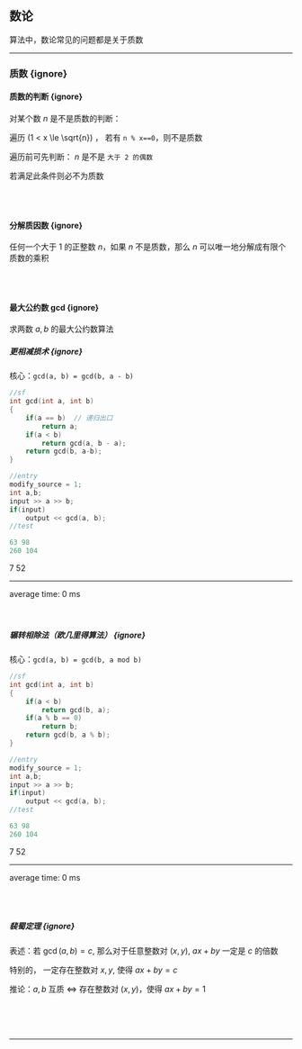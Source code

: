 <!-- @import "_pre.css" -->


## 数论

算法中，数论常见的问题都是关于质数
<hr class=short>

### 质数 {ignore}

#### 质数的判断 {ignore}

对某个数 $n$ 是不是质数的判断：

遍历 \(1 < x \le \sqrt{n}\) ， 若有 `n % x==0`，则不是质数

遍历前可先判断： $n$ 是不是 `大于 2 的偶数`

若满足此条件则必不为质数

<br>
<br>

#### 分解质因数 {ignore}

任何一个大于 1 的正整数 $n$，如果 $n$ 不是质数，那么 $n$ 可以唯一地分解成有限个质数的乘积

<br>
<br>

#### 最大公约数 gcd {ignore}

求两数 $a,b$ 的最大公约数算法

##### 更相减损术 {ignore}

核心：`gcd(a, b) = gcd(b, a - b)`

```cpp {cmd=run}
//sf
int gcd(int a, int b)
{
    if(a == b)  // 递归出口
        return a;
    if(a < b)
        return gcd(a, b - a);
    return gcd(b, a-b);
}
```
```cpp {cmd=run continue hide}
//entry
modify_source = 1;
int a,b;
input >> a >> b;
if(input)
    output << gcd(a, b);
//test
```
```cpp {cmd=run continue modify_source}
63 98
260 104
```

<!-- code_chunk_output -->

<div class=code-output> 

7
52

<hr class=code-hr> average time: 0 ms


</div> 



<!-- /code_chunk_output -->

<br>
<br>

##### 辗转相除法（欧几里得算法） {ignore}

核心：`gcd(a, b) = gcd(b, a mod b)`

```cpp {cmd=run}
//sf
int gcd(int a, int b)
{
    if(a < b)
        return gcd(b, a);
    if(a % b == 0)
        return b;
    return gcd(b, a % b);
}
```
```cpp {cmd=run continue hide}
//entry
modify_source = 1;
int a,b;
input >> a >> b;
if(input)
    output << gcd(a, b);
//test
```
```cpp {cmd=run continue modify_source}
63 98
260 104
```

<!-- code_chunk_output -->

<div class=code-output> 

7
52

<hr class=code-hr> average time: 0 ms


</div> 



<!-- /code_chunk_output -->

<br><br>

##### 裴蜀定理 {ignore}

表述：若 $\gcd (a, b) = c$, 那么对于任意整数对 $(x, y)$, $ax+by$ 一定是 $c$ 的倍数

特别的， 一定存在整数对 $x, y$, 使得 $ax+by=c$

推论：$a, b$ 互质 $\Leftrightarrow$ 存在整数对 $(x, y)$，使得 $ax+by=1$ 


<br>
<br>
<br>

---
